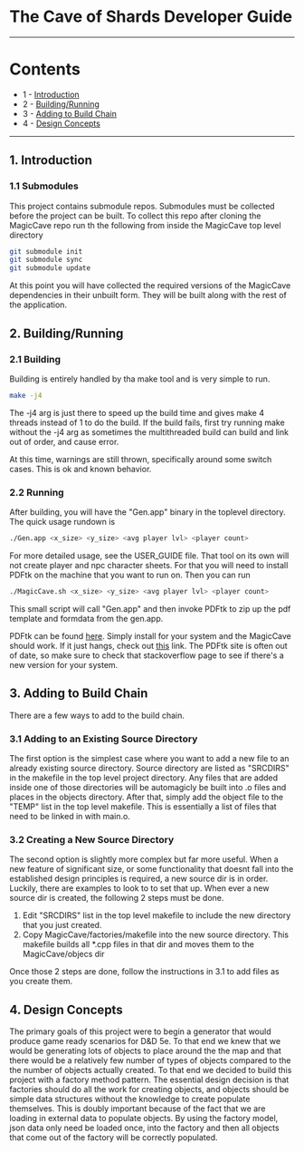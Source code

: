 # The Cave of Shards Developer Guide

---

# Contents
- 1 - [Introduction](#1-introduction)
- 2 - [Building/Running](#2-building/running)
- 3 - [Adding to Build Chain](#3-adding-to-build-chain)
- 4 - [Design Concepts](#4-design-concepts)

---

## 1. Introduction
### 1.1 Submodules
This project contains submodule repos. Submodules must be collected before the project can be built. To collect this 
repo after cloning the MagicCave repo run th the following from inside the MagicCave top level directory

```bash
git submodule init  
git submodule sync 
git submodule update
```
At this point you will have collected the required versions of the MagicCave dependencies in their unbuilt form. 
They will be built along with the rest of the application.


## 2. Building/Running
### 2.1 Building
Building is entirely handled by tha make tool and is very simple to run.
```bash
make -j4
```
The -j4 arg is just there to speed up the build time and gives make 4 threads instead of 1 to do the build. If the build
fails, first try running make without the -j4 arg as sometimes the multithreaded build can build and link out of order,
and cause error. 

At this time, warnings are still thrown, specifically around some switch cases. This is ok and known behavior.
### 2.2 Running 
After building, you will have the "Gen.app" binary in the toplevel directory. The quick usage rundown is 
```bash
./Gen.app <x_size> <y_size> <avg player lvl> <player count>
```
For more detailed usage, see the USER_GUIDE file.
That tool on its own will not create player and npc character sheets. For that you will need to install PDFtk on the machine
that you want to run on. Then you can run 
```bash
./MagicCave.sh <x_size> <y_size> <avg player lvl> <player count>
```
This small script will call "Gen.app" and then invoke PDFtk to zip up the pdf template and formdata from the gen.app.

PDFtk can be found [here](https://www.pdflabs.com/tools/pdftk-server/ "PDFtk Server page"). Simply install for your system
and the MagicCave should work. If it just hangs, check out [this](https://stackoverflow.com/questions/39750883/pdftk-hanging-on-macos-sierra "PDFtk Server Uptodate")
link. The PDFtk site is often out of date, so make sure to check that stackoverflow page to see if there's a new version for your system.

 
## 3. Adding to Build Chain
There are a few ways to add to the build chain. 
### 3.1 Adding to an Existing Source Directory 
The first option is the simplest case where you want to add a new file 
to an already existing source directory. Source directory are listed as "SRCDIRS" in the makefile in the top level project 
directory. Any files that are added inside one of those directories will be automagicly be built into .o files and places
in the objects directory. After that, simply add the object file to the "TEMP" list in the top level makefile. This is essentially
a list of files that need to be linked in with main.o.  
### 3.2 Creating a New Source Directory
The second option is slightly more complex but far more useful. When a new feature of significant size, or some functionality that
doesnt fall into the established design principles is required, a new source dir is in order.
Luckily, there are examples to look to to set that up. When ever a new source dir is created, the following 2 steps must be done.
1. Edit "SRCDIRS" list in the top level makefile to include the new directory that you just created.
2. Copy MagicCave/factories/makefile into the new source directory. This makefile builds all *.cpp files in that dir and moves them to the MagicCave/objecs dir

Once those 2 steps are done, follow the instructions in 3.1 to add files as you create them.

## 4. Design Concepts

The primary goals of this project were to begin a generator that would produce game ready scenarios for D&D 5e. To that end we 
knew that we would be generating lots of objects to place around the the map and that there would be a relatively few number of
types of objects compared to the the number of objects actually created. To that end we decided to build this project with a
factory method pattern. The essential design decision is that factories should do all the work for creating objects, and objects should be simple
data structures without the knowledge to create populate themselves. This is doubly important because of the fact that we are 
loading in external data to populate objects. By using the factory model, json data only need be loaded once, into the factory
and then all objects that come out of the factory will be correctly populated. 






